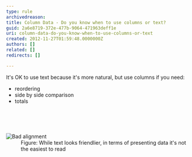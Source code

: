 ```yaml
---
type: rule
archivedreason: 
title: Column Data - Do you know when to use columns or text?
guid: 2a6e8719-372e-477b-9064-471963deff1e
uri: column-data-do-you-know-when-to-use-columns-or-text
created: 2012-11-27T01:59:48.0000000Z
authors: []
related: []
redirects: []

---
```



<div>It's OK to use text because it's more natural, but use columns if you need&#58;</div>
<ul><li>reordering</li>
<li>side by side comparison</li>
<li>totals</li></ul>
<br><excerpt class='endintro'></excerpt><br>
​<dl class="Image"><dt><img alt="Bad alignment" src="http&#58;//www.ssw.com.au/ssw/Standards/Rules/Images/ColumnsText.jpg" /></dt>
<dd>Figure&#58; While text looks friendlier, in terms of presenting data it's not the easiest to read</dd></dl>



